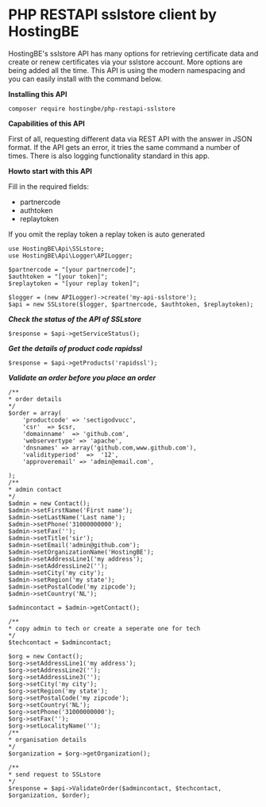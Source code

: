 # PHP RESTAPI sslstore client by HostingBE

HostingBE's sslstore API has many options for retrieving certificate data and create or renew certificates via your sslstore account. More options are being added all the time. This API is using the modern namespacing and you can easily install with the command below.

**Installing this API** 

`composer require hostingbe/php-restapi-sslstore`

**Capabilities of this API**

First of all, requesting different data via REST API with the answer in JSON format. If the API gets an error, it tries the same command a number of times. There is also logging functionality standard in this app.

**Howto start with this API**

Fill in the required fields:
* partnercode
* authtoken
* replaytoken

If you omit the replay token a replay token is auto generated

```
use HostingBE\Api\SSLstore;
use HostingBE\Api\Logger\APILogger;

$partnercode = "[your partnercode]";
$authtoken = "[your token]";
$replaytoken = "[your replay token]";

$logger = (new APILogger)->create('my-api-sslstore');
$api = new SSLstore($logger, $partnercode, $authtoken, $replaytoken);
```

***Check the status of the API of SSLstore***

```
$response = $api->getServiceStatus();
```

***Get the details of product code rapidssl***

```
$response = $api->getProducts('rapidssl');
```

***Validate an order before you place an order***
```
/**
* order details
*/
$order = array(
    'productcode' => 'sectigodvucc',
    'csr'  => $csr,
    'domainname'  => 'github.com',
    'webservertype' => 'apache',
    'dnsnames' => array('github.com,www.github.com'),
    'validityperiod'  =>  '12', 
    'approveremail' => 'admin@email.com',

);
/**
* admin contact 
*/
$admin = new Contact();
$admin->setFirstName('First name');
$admin->setLastName('Last name');
$admin->setPhone('31000000000');
$admin->setFax('');
$admin->setTitle('sir');
$admin->setEmail('admin@github.com');
$admin->setOrganizationName('HostingBE');
$admin->setAddressLine1('my address');
$admin->setAddressLine2('');
$admin->setCity('my city');
$admin->setRegion('my state');
$admin->setPostalCode('my zipcode');
$admin->setCountry('NL');

$admincontact = $admin->getContact();

/**
* copy admin to tech or create a seperate one for tech
*/
$techcontact = $admincontact;

$org = new Contact();
$org->setAddressLine1('my address');
$org->setAddressLine2('');
$org->setAddressLine3('');
$org->setCity('my city');
$org->setRegion('my state');
$org->setPostalCode('my zipcode');
$org->setCountry('NL');
$org->setPhone('31000000000');
$org->setFax('');
$org->setLocalityName('');
/**
* organisation details 
*/
$organization = $org->getOrganization();

/**
* send request to SSLstore
*/
$response = $api->ValidateOrder($admincontact, $techcontact, $organization, $order);
```